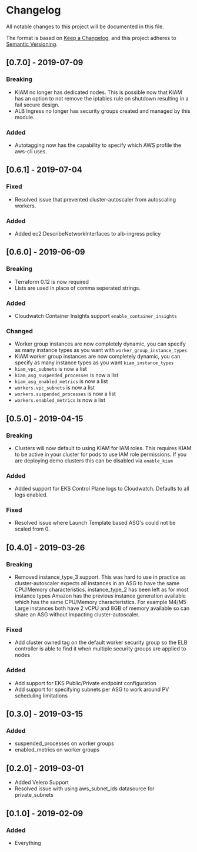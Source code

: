 # Changelog
All notable changes to this project will be documented in this file.

The format is based on [Keep a Changelog](https://keepachangelog.com/en/1.0.0/),
and this project adheres to [Semantic Versioning](https://semver.org/spec/v2.0.0.html).

## [0.7.0] - 2019-07-09
### Breaking
- KIAM no longer has dedicated nodes. This is possible now that KIAM has an option to not remove the iptables rule on shutdown resulting in a fail secure design.
- ALB Ingress no longer has security groups created and managed by this module.
### Added
- Autotagging now has the capability to specify which AWS profile the aws-cli uses.

## [0.6.1] - 2019-07-04
### Fixed
- Resolved issue that prevented cluster-autoscaler from autoscaling workers.
### Added
- Added ec2:DescribeNetworkInterfaces to alb-ingress policy

## [0.6.0] - 2019-06-09
### Breaking
- Terraform 0.12 is now required
- Lists are used in place of comma seperated strings.

### Added
- Cloudwatch Container Insights support `enable_container_insights`

### Changed
- Worker group instances are now completely dynamic, you can specify as many instance types as you want with `worker_group_instance_types`
- KIAM worker group instances are now completely dynamic, you can specify as many instance types as you want `kiam_instance_types`
- `kiam_vpc_subnets` is now a list
- `kiam_asg_suspended_processes` is now a list
- `kiam_asg_enabled_metrics` is now a list
- `workers.vpc_subnets` is now a list
- `workers.suspended_processes` is now a list
- `workers.enabled_metrics` is now a list

## [0.5.0] - 2019-04-15
### Breaking
- Clusters will now default to using KIAM for IAM roles. This requires KIAM to be active in your cluster for pods to use IAM role permissions. If you are deploying demo clusters this can be disabled via `enable_kiam`

### Added
- Added support for EKS Control Plane logs to Cloudwatch. Defaults to all logs enabled.

### Fixed
- Resolved issue where Launch Template based ASG's could not be scaled from 0.

## [0.4.0] - 2019-03-26
### Breaking
- Removed instance_type_3 support. This was hard to use in practice as cluster-autoscaler expects all instances in an ASG to have the same CPU/Memory characteristics. instance_type_2 has been left as for most instance types Amazon has the previous instance generation available which has the same CPU/Memory characteristics. For example M4/M5 Large instances both have 2 vCPU and 8GB of memory available so can share an ASG without impacting cluster-autoscaler.

### Fixed
- Add cluster owned tag on the default worker security group so the ELB controller is able to find it when multiple security groups are applied to nodes

### Added
- Add support for EKS Public/Private endpoint configuration
- Add support for specifying subnets per ASG to work around PV scheduling limitations

## [0.3.0] - 2019-03-15
### Added
- suspended_processes on worker groups
- enabled_metrics on worker groups

## [0.2.0] - 2019-03-01
- Added Velero Support
- Resolved issue with using aws_subnet_ids datasource for private_subnets

## [0.1.0] - 2019-02-09
### Added
- Everything
